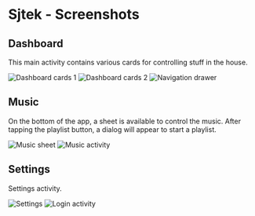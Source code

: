 # Sjtek - Screenshots

## Dashboard
This main activity contains various cards for controlling stuff in the house.

![Dashboard cards 1](1-dashboard-cards.png)
![Dashboard cards 2](2-dashboard-cards.png)
![Navigation drawer](3-drawer.png)

## Music
On the bottom of the app, a sheet is available to control the music.
After tapping the playlist button, a dialog will appear to start a playlist.

![Music sheet](4-music-sheet.png)
![Music activity](5-music-activity.png)

## Settings
Settings activity.

![Settings](6-settings.png)
![Login activity](7-login.png)

